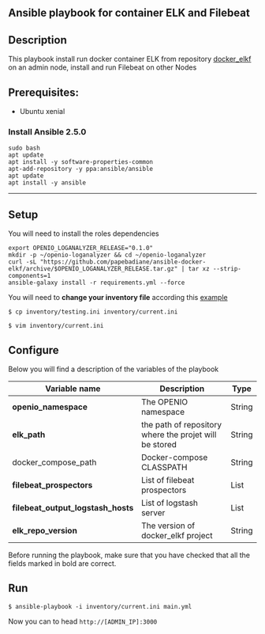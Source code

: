 Ansible playbook for container ELK and Filebeat
------
## Description

This playbook install run docker container ELK from repository [docker_elkf](https://github.com/papebadiane/ansible-docker-elkf.git) on an admin node, install and run Filebeat on other Nodes


## Prerequisites:

- Ubuntu xenial

### Install Ansible 2.5.0

```
sudo bash
apt update
apt install -y software-properties-common
apt-add-repository -y ppa:ansible/ansible
apt update
apt install -y ansible

```
--------------------------

##  Setup

You will need to  install the roles dependencies

```
export OPENIO_LOGANALYZER_RELEASE="0.1.0"
mkdir -p ~/openio-loganalyzer && cd ~/openio-loganalyzer
curl -sL "https://github.com/papebadiane/ansible-docker-elkf/archive/$OPENIO_LOGANALYZER_RELEASE.tar.gz" | tar xz --strip-components=1
ansible-galaxy install -r requirements.yml --force

```

You will need to **change your inventory file** according this [example](https://github.com/papebadiane/ansible-docker-elkf/inventory/testing.ini)


```
$ cp inventory/testing.ini inventory/current.ini

$ vim inventory/current.ini

```


## Configure

Below you will find a description of the variables of the playbook



|      Variable name                 |               Description                                    |     Type    |
|------------------------------------|--------------------------------------------------------------|-------------|
| **openio_namespace**               | The OPENIO namespace                                         | String      |
| **elk_path**                       | the path of repository where the projet will be stored       |  String     |
| docker_compose_path                | Docker-compose CLASSPATH                                     | String      |
| **filebeat_prospectors**           | List of filebeat prospectors                                 | List        |
| **filebeat_output_logstash_hosts** | List of logstash server                                      | List        |
| **elk_repo_version**               | The version of docker_elkf project                           | String      |

Before running the playbook, make sure that you have checked that all the fields marked in bold are correct.


## Run

```
$ ansible-playbook -i inventory/current.ini main.yml

```

Now you can to head `http://[ADMIN_IP]:3000`
